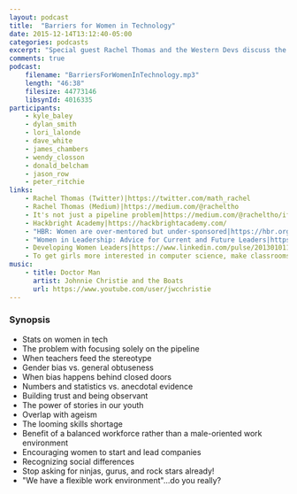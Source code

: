 ```yaml
---
layout: podcast
title:  "Barriers for Women in Technology"
date: 2015-12-14T13:12:40-05:00
categories: podcasts
excerpt: "Special guest Rachel Thomas and the Western Devs discuss the barriers facing women when they enter and when they stay in technology"
comments: true
podcast: 
    filename: "BarriersForWomenInTechnology.mp3"
    length: "46:38"
    filesize: 44773146
    libsynId: 4016335
participants: 
    - kyle_baley
    - dylan_smith
    - lori_lalonde
    - dave_white
    - james_chambers
    - wendy_closson
    - donald_belcham
    - jason_row
    - peter_ritchie
links:
    - Rachel Thomas (Twitter)|https://twitter.com/math_rachel
    - Rachel Thomas (Medium)|https://medium.com/@racheltho
    - It's not just a pipeline problem|https://medium.com/@racheltho/if-you-think-women-in-tech-is-just-a-pipeline-problem-you-haven-t-been-paying-attention-cb7a2073b996
    - Hackbright Academy|https://hackbrightacademy.com/
    - "HBR: Women are over-mentored but under-sponsored|https://hbr.org/2010/08/women-are-over-mentored-but-un/"
    - "Women in Leadership: Advice for Current and Future Leaders|https://www.linkedin.com/pulse/women-leadership-advice-current-future-leaders-cindy-fornelli"
    - Developing Women Leaders|https://www.linkedin.com/pulse/20130101170009-60894986-developing-women-leaders-five-essentials
    - To get girls more interested in computer science, make classrooms less 'geeky'|http://www.washington.edu/news/2015/08/24/to-get-girls-more-interested-in-computer-science-make-classrooms-less-geeky/
music:
    - title: Doctor Man
      artist: Johnnie Christie and the Boats
      url: https://www.youtube.com/user/jwcchristie
---
```


### Synopsis

* Stats on women in tech
* The problem with focusing solely on the pipeline
* When teachers feed the stereotype
* Gender bias vs. general obtuseness
* When bias happens behind closed doors
* Numbers and statistics vs. anecdotal evidence
* Building trust and being observant
* The power of stories in our youth
* Overlap with ageism
* The looming skills shortage
* Benefit of a balanced workforce rather than a male-oriented work environment
* Encouraging women to start and lead companies
* Recognizing social differences
* Stop asking for ninjas, gurus, and rock stars already!
* "We have a flexible work environment"...do you really?
